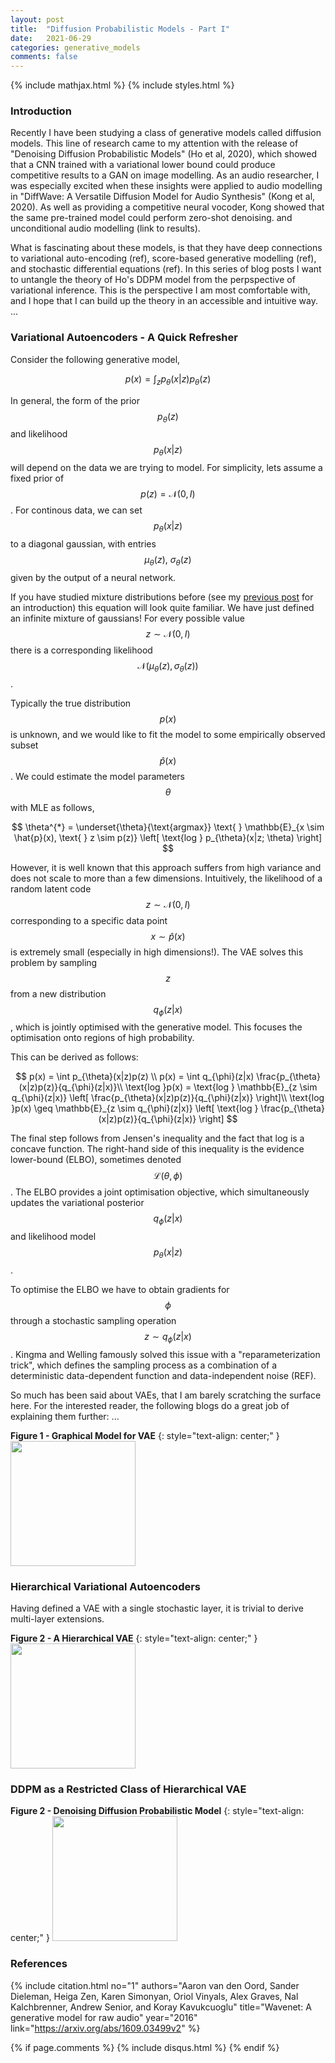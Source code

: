 ```yaml
---
layout: post
title:  "Diffusion Probabilistic Models - Part I"
date:   2021-06-29
categories: generative_models
comments: false
---
```


{% include mathjax.html %}
{% include styles.html %}

### Introduction

Recently I have been studying a class of generative models called diffusion models. This line of research
came to my attention with the release of "Denoising Diffusion Probabilistic Models" (Ho et al, 2020), which showed
that a CNN trained with a variational lower bound could produce competitive results to a GAN on image modelling. 
As an audio researcher, I was especially excited when these insights were applied to audio modelling in 
"DiffWave: A Versatile Diffusion Model for Audio Synthesis" (Kong et al, 2020). As well as providing a competitive neural
vocoder, Kong showed that the same pre-trained model could perform zero-shot denoising. and unconditional audio modelling (link to results).

What is fascinating about these models, is that they have deep connections to variational auto-encoding (ref), score-based generative modelling (ref), and 
stochastic differential equations (ref). In this series of blog posts I want to untangle the theory of Ho's DDPM model from the perpspective
of variational inference. This is the perspective I am most comfortable with, and I hope that I can build up the theory in an accessible and
intuitive way.
...


### Variational Autoencoders - A Quick Refresher

Consider the following generative model,

$$
  p(x) = \int_{z}p_{\theta}(x|z)p_{\theta}(z)
$$  

In general, the form of the prior $$ p_{\theta}(z) $$ and likelihood $$ p_{\theta}(x|z) $$ will depend on the data we are trying to model.
For simplicity, lets assume a fixed prior of $$ p(z) = \mathcal{N}(0, I) $$. For continous data, we can set $$ p_{\theta}(x|z) $$ to a diagonal gaussian,
with entries $$ \mu_{\theta}(z) \text{, } \sigma_{\theta}(z) $$ given by the output of a neural network. 

If you have studied mixture distributions before (see my [previous post] for an
introduction) this equation will look quite familiar. We have just defined an infinite mixture of gaussians! 
For every possible value $$ z \sim \mathcal{N}(0, I) $$ there is a corresponding likelihood $$ \mathcal{N}(\mu_{\theta}(z), \sigma_{\theta}(z)) $$.

Typically the true distribution $$ p(x) $$ is unknown, and we would like to fit the model to some empirically observed subset $$ \hat{p}(x) $$.
We could estimate the model parameters $$ \theta $$ with MLE as follows,

$$
  \theta^{*} = \underset{\theta}{\text{argmax}} \text{ } \mathbb{E}_{x \sim \hat{p}(x), \text{ } z \sim p(z)}  \left[ \text{log } p_{\theta}(x|z; \theta) \right]
$$

However, it is well known that this approach suffers from high variance and does not scale to more than a few dimensions. Intuitively, the likelihood of a random latent
code $$ z \sim \mathcal{N}(0, I) $$ corresponding to a specific data point $$ x \sim \hat{p}(x) $$ is extremely small (especially in high dimensions!). 
The VAE solves this problem by sampling $$ z $$ from a new distribution $$ q_{\phi}(z|x) $$, which is jointly optimised with the generative model. This focuses the optimisation onto regions of high probability.

This can be derived as follows:

$$
  p(x) = \int p_{\theta}(x|z)p(z) \\
  p(x) = \int q_{\phi}(z|x) \frac{p_{\theta}(x|z)p(z)}{q_{\phi}(z|x)}\\
  \text{log }p(x) = \text{log } \mathbb{E}_{z \sim q_{\phi}(z|x)} \left[ \frac{p_{\theta}(x|z)p(z)}{q_{\phi}(z|x)} \right]\\
  \text{log }p(x) \geq \mathbb{E}_{z \sim q_{\phi}(z|x)} \left[ \text{log } \frac{p_{\theta}(x|z)p(z)}{q_{\phi}(z|x)} \right]
$$

The final step follows from Jensen's inequality and the fact that log is a concave function. The right-hand side of this inequality
is the evidence lower-bound (ELBO), sometimes denoted $$ \mathcal{L}(\theta, \phi) $$. The ELBO provides a joint optimisation objective, 
which simultaneously updates the variational posterior $$ q_{\phi}(z|x) $$ and likelihood model $$ p_{\theta}(x|z) $$.

To optimise the ELBO we have to obtain gradients for $$ \phi $$ through a stochastic sampling operation $$ z \sim q_{\phi}(z|x) $$.
Kingma and Welling famously solved this issue with a "reparameterization trick", which defines the sampling process as a combination of
a deterministic data-dependent function and data-independent noise (REF).

So much has been said about VAEs, that I am barely scratching the surface here. For the interested reader, the following
blogs do a great job of explaining them further: ...

__Figure 1 - Graphical Model for VAE__
{: style="text-align: center;" }
<img class="image" src='{{ "/assets/images/vae.png" }}' height=200px>
<!-- ![VAE]() -->


### Hierarchical Variational Autoencoders

Having defined a VAE with a single stochastic layer, it is trivial to derive multi-layer extensions.



__Figure 2 - A Hierarchical VAE__
{: style="text-align: center;" }
<img class="image" src='{{ "/assets/images/hierarchical-vae.png" }}' height=200px>

### DDPM as a Restricted Class of Hierarchical VAE

__Figure 2 - Denoising Diffusion Probabilistic Model__
{: style="text-align: center;" }
<img class="image" src='{{ "/assets/images/diffusion.png" }}' height=200px>


### References

{% include citation.html
    no="1"
    authors="Aaron van den Oord, Sander Dieleman, 
    Heiga Zen, Karen Simonyan, Oriol Vinyals, Alex Graves, Nal Kalchbrenner, Andrew Senior, and Koray Kavukcuoglu"
    title="Wavenet: A generative model for raw audio"
    year="2016"
    link="https://arxiv.org/abs/1609.03499v2"
%}

{% if page.comments %}
{% include disqus.html %}
{% endif %}

[pytorch]: https://pytorch.org
[kmeans]: https://en.wikipedia.org/wiki/K-means_clustering
[github]: https://github.com/angusturner/generative_models/
[popgun]: http://popgun.ai/
[variational autoencoders]: https://arxiv.org/abs/1312.6114
[twitter]: https://twitter.com/AngusTurner9
[previous post]: https://angusturner.github.io/generative_models/2017/11/03/pytorch-gaussian-mixture-model.html
